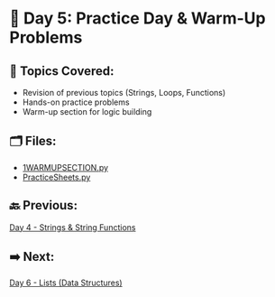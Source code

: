 # 📘 Day 5: Practice Day & Warm-Up Problems

## 🔹 Topics Covered:
- Revision of previous topics (Strings, Loops, Functions)
- Hands-on practice problems
- Warm-up section for logic building

## 🗂️ Files:
- [1WARMUPSECTION.py](./1WARMUPSECTION)
- [PracticeSheets.py](./PracticeSheets)

## 🔙 Previous:
[Day 4 - Strings & String Functions](../DAY%204/README.md)  
## ➡️ Next:
[Day 6 - Lists (Data Structures)](../../DATA_STRUCTURES/DAY6/README.md)

